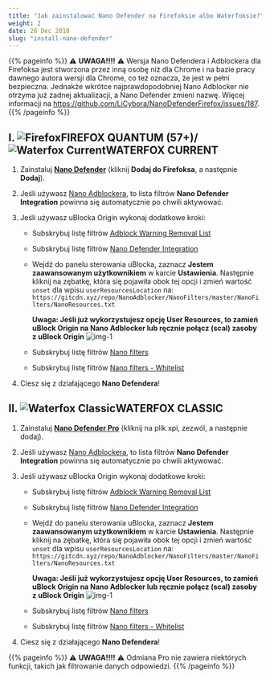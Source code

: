 ```yaml
---
title: "Jak zainstalować Nano Defender na Firefoksie albo Waterfoksie?"
weight: 2
date: 26 Dec 2018
slug: "install-nano-defender"
---
```


{{% pageinfo %}}
⚠️ **UWAGA!!!!** ⚠️ Wersja Nano Defendera i Adblockera dla Firefoksa jest stworzona przez inną osobę niż dla Chrome i na bazie pracy dawnego autora wersji dla Chrome, co też oznacza, że jest w pełni bezpieczna. Jednakże wkrótce najprawdopodobniej Nano Adblocker nie otrzyma już żadnej aktualizacji, a Nano Defender zmieni nazwę. Więcej informacji na https://github.com/LiCybora/NanoDefenderFirefox/issues/187.
{{% /pageinfo %}}

## **I. ![Firefox][Firefox]FIREFOX QUANTUM (57+)/![Waterfox Current][Waterfox Current]WATERFOX CURRENT**

1. Zainstaluj [**Nano Defender**](https://addons.mozilla.org/pl/firefox/addon/nano-defender-firefox/ "https://addons.mozilla.org/pl/firefox/addon/nano-defender-firefox/") (kliknij **Dodaj do Firefoksa**, a następnie **Dodaj**).

2. Jeśli używasz [Nano Adblockera](https://addons.mozilla.org/pl/firefox/addon/nano-adblocker-firefox/ "https://addons.mozilla.org/pl/firefox/addon/nano-adblocker-firefox/"), to lista filtrów **Nano Defender Integration** powinna się automatycznie po chwili aktywować.

3. Jeśli używasz uBlocka Origin wykonaj dodatkowe kroki:

   - Subskrybuj listę filtrów [Adblock Warning Removal List](ubo://subscribe?location=https%3A%2F%2Feasylist-downloads.adblockplus.org%2Fantiadblockfilters.txt&title=Adblock%20Warning%20Removal%20List)

   - Subskrybuj listę filtrów [Nano Defender Integration](ubo://subscribe?location=https%3A%2F%2Fgitcdn.xyz%2Frepo%2FNanoAdblocker%2FNanoFilters%2Fmaster%2FNanoMirror%2FNanoDefender.txt&title=Nano%20Defender%20Integration)
   - Wejdź do panelu sterowania uBlocka, zaznacz **Jestem zaawansowanym użytkownikiem** w karcie **Ustawienia**. Następnie kliknij na zębatkę, która się pojawiła obok tej opcji i zmień wartość `unset` dla wpisu `userResourcesLocation` na: `https://gitcdn.xyz/repo/NanoAdblocker/NanoFilters/master/NanoFilters/NanoResources.txt`

      **Uwaga: Jeśli już wykorzystujesz opcję User Resources, to zamień uBlock Origin na Nano Adblocker lub ręcznie połącz (scal) zasoby z uBlock Origin**
![img-1](https://i.imgur.com/4fOOUO8.png)

   - Subskrybuj listę filtrów [Nano filters](ubo://subscribe?location=https%3A%2F%2Fgitcdn.xyz%2Frepo%2FNanoAdblocker%2FNanoFilters%2Fmaster%2FNanoFilters%2FNanoBase.txt&title=Nano%20filters)

   - Subskrybuj listę filtrów [Nano filters - Whitelist](ubo://subscribe?location=https%3A%2F%2Fgitcdn.xyz%2Frepo%2FNanoAdblocker%2FNanoFilters%2Fmaster%2FNanoFilters%2FNanoWhitelist.txt&title=Nano%20filters%20-%20Whitelist)

4. Ciesz się z działającego **Nano Defendera**!


## **II. ![Waterfox Classic][Waterfox Classic]WATERFOX CLASSIC**


1. Zainstaluj [**Nano Defender Pro**](https://github.com/LiCybora/NanoDefenderFirefox/releases/latest/ "https://github.com/LiCybora/NanoDefenderFirefox/releases/latest/") (kliknij na plik xpi, zezwól, a następnie dodaj).

2. Jeśli używasz [Nano Adblockera](https://addons.mozilla.org/pl/firefox/addon/nano-adblocker-firefox/ "https://addons.mozilla.org/pl/firefox/addon/nano-adblocker-firefox/"), to lista filtrów **Nano Defender Integration** powinna się automatycznie po chwili aktywować.

3. Jeśli używasz uBlocka Origin wykonaj dodatkowe kroki:

   - Subskrybuj listę filtrów [Adblock Warning Removal List](ubo://subscribe?location=https%3A%2F%2Feasylist-downloads.adblockplus.org%2Fantiadblockfilters.txt&title=Adblock%20Warning%20Removal%20List)

   - Subskrybuj listę filtrów [Nano Defender Integration](ubo://subscribe?location=https%3A%2F%2Fgitcdn.xyz%2Frepo%2FNanoAdblocker%2FNanoFilters%2Fmaster%2FNanoMirror%2FNanoDefender.txt&title=Nano%20Defender%20Integration)
   - Wejdź do panelu sterowania uBlocka, zaznacz **Jestem zaawansowanym użytkownikiem** w karcie **Ustawienia**. Następnie kliknij na zębatkę, która się pojawiła obok tej opcji i zmień wartość `unset` dla wpisu `userResourcesLocation` na: `https://gitcdn.xyz/repo/NanoAdblocker/NanoFilters/master/NanoFilters/NanoResources.txt`

      **Uwaga: Jeśli już wykorzystujesz opcję User Resources, to zamień uBlock Origin na Nano Adblocker lub ręcznie połącz (scal) zasoby z uBlock Origin**
![img-1](https://i.imgur.com/4fOOUO8.png)

   - Subskrybuj listę filtrów [Nano filters](ubo://subscribe?location=https%3A%2F%2Fgitcdn.xyz%2Frepo%2FNanoAdblocker%2FNanoFilters%2Fmaster%2FNanoFilters%2FNanoBase.txt&title=Nano%20filters)

   - Subskrybuj listę filtrów [Nano filters - Whitelist](ubo://subscribe?location=https%3A%2F%2Fgitcdn.xyz%2Frepo%2FNanoAdblocker%2FNanoFilters%2Fmaster%2FNanoFilters%2FNanoWhitelist.txt&title=Nano%20filters%20-%20Whitelist)

4. Ciesz się z działającego **Nano Defendera**!

{{% pageinfo %}}
⚠️ **UWAGA!!!!** ⚠️ Odmiana Pro nie zawiera niektórych funkcji, takich jak filtrowanie danych odpowiedzi.
{{% /pageinfo %}}



<!-- ## **III. ![Opera][Opera]<sub><sup>(CHR)</sup></sub>OPERA**
<hr><blockquote><details><summary>Wersja wideo</summary><br>
{{< youtube R5iB1-6B1A0 >}}
</details></blockquote><hr>

1. Zainstaluj [**Download Chrome Extension**](https://addons.opera.com/pl/extensions/details/download-chrome-extension-9/?display=en "https://addons.opera.com/pl/extensions/details/download-chrome-extension-9/?display=en").

2. Wejdź na [**chrome.google.com/webstore**/detail/nano-defender/ggolfgbegefeeoocgjbmkembbncoadlb](https://chrome.google.com/webstore/detail/nano-defender/ggolfgbegefeeoocgjbmkembbncoadlb "https://chrome.google.com/webstore/detail/nano-defender/ggolfgbegefeeoocgjbmkembbncoadlb") i kliknij `Dodaj do Opera`.

3. Wejdź na `opera://extensions`, a następnie kliknij **Zainstaluj** przy **Nano Defender** i  potwierdź ponownie naciskając **Zainstaluj**.

4. Jeśli używasz [Nano Adblockera](https://chrome.google.com/webstore/detail/nano-adblocker/gabbbocakeomblphkmmnoamkioajlkfo "https://chrome.google.com/webstore/detail/nano-adblocker/gabbbocakeomblphkmmnoamkioajlkfo"), to lista **Nano Defender Integration** powinna się automatycznie po chwili aktywować - opcjonalnie sprawdź i aktywuj.

5. Jeśli używasz uBlocka Origin wykonaj dodatkowe kroki:

   - Subskrybuj listę filtrów [Adblock Warning Removal List](ubo://subscribe?location=https%3A%2F%2Feasylist-downloads.adblockplus.org%2Fantiadblockfilters.txt&title=Adblock%20Warning%20Removal%20List)

   - Subskrybuj listę filtrów [Nano Defender Integration](ubo://subscribe?location=https%3A%2F%2Fgitcdn.xyz%2Frepo%2FNanoAdblocker%2FNanoFilters%2Fmaster%2FNanoMirror%2FNanoDefender.txt&title=Nano%20Defender%20Integration)
   - Wejdź do panelu sterowania uBlocka, zaznacz **Jestem zaawansowanym użytkownikiem** w karcie **Ustawienia**. Następnie kliknij na zębatkę, która się pojawiła obok tej opcji i zmień wartość `unset` dla wpisu `userResourcesLocation` na: `https://gitcdn.xyz/repo/NanoAdblocker/NanoFilters/master/NanoFilters/NanoResources.txt`

      **Uwaga: Jeśli już wykorzystujesz opcję User Resources, to zamień uBlock Origin na Nano Adblocker lub ręcznie połącz (scal) zasoby z uBlock Origin**
![img-1](https://i.imgur.com/4fOOUO8.png)

   - Subskrybuj listę filtrów [Nano filters](ubo://subscribe?location=https%3A%2F%2Fgitcdn.xyz%2Frepo%2FNanoAdblocker%2FNanoFilters%2Fmaster%2FNanoFilters%2FNanoBase.txt&title=Nano%20filters)

   - Subskrybuj listę filtrów [Nano filters - Whitelist](ubo://subscribe?location=https%3A%2F%2Fgitcdn.xyz%2Frepo%2FNanoAdblocker%2FNanoFilters%2Fmaster%2FNanoFilters%2FNanoWhitelist.txt&title=Nano%20filters%20-%20Whitelist)

6. Ciesz się z działającego **Nano Defendera**!

<hr><blockquote><details><summary>Alternatywna metoda z użyciem <code>Extension Source Viewer</code>:</summary><br>

1. Zainstaluj [**Extension Source Viewer**](https://addons.opera.com/pl/extensions/details/extension-source-viewer/?display=en "https://addons.opera.com/pl/extensions/details/extension-source-viewer/?display=en").

2. Wejdź na [**chrome.google.com/webstore**/detail/nano-defender/ggolfgbegefeeoocgjbmkembbncoadlb](https://chrome.google.com/webstore/detail/nano-defender/ggolfgbegefeeoocgjbmkembbncoadlb "https://chrome.google.com/webstore/detail/nano-defender/ggolfgbegefeeoocgjbmkembbncoadlb") i kliknij na pasku adresu na ikonkę **CRX**, a następnie kliknij na `install`.

3. Wejdź na `opera://extensions`, a następnie kliknij **Zainstaluj** przy **Nano Defender**, potwierdź jeszcze raz naciskając **Zainstaluj**.

4. Jeśli używasz [Nano Adblockera](https://chrome.google.com/webstore/detail/nano-adblocker/gabbbocakeomblphkmmnoamkioajlkfo "https://chrome.google.com/webstore/detail/nano-adblocker/gabbbocakeomblphkmmnoamkioajlkfo"), to lista **Nano Defender Integration** powinna się automatycznie po chwili aktywować - opcjonalnie sprawdź i aktywuj.

5. Jeśli używasz uBlocka Origin wykonaj dodatkowe kroki:

   - Subskrybuj listę filtrów [Adblock Warning Removal List](ubo://subscribe?location=https%3A%2F%2Feasylist-downloads.adblockplus.org%2Fantiadblockfilters.txt&title=Adblock%20Warning%20Removal%20List)

   - Subskrybuj listę filtrów [Nano Defender Integration](ubo://subscribe?location=https%3A%2F%2Fgitcdn.xyz%2Frepo%2FNanoAdblocker%2FNanoFilters%2Fmaster%2FNanoMirror%2FNanoDefender.txt&title=Nano%20Defender%20Integration)
   - Wejdź do panelu sterowania uBlocka, zaznacz **Jestem zaawansowanym użytkownikiem** w karcie **Ustawienia**. Następnie kliknij na zębatkę, która się pojawiła obok tej opcji i zmień wartość `unset` dla wpisu `userResourcesLocation` na: `https://gitcdn.xyz/repo/NanoAdblocker/NanoFilters/master/NanoFilters/NanoResources.txt`

      **Uwaga: Jeśli już wykorzystujesz opcję User Resources, to zamień uBlock Origin na Nano Adblocker lub ręcznie połącz (scal) zasoby z uBlock Origin**
![img-1](https://i.imgur.com/4fOOUO8.png)

   - Subskrybuj listę filtrów [Nano filters](ubo://subscribe?location=https%3A%2F%2Fgitcdn.xyz%2Frepo%2FNanoAdblocker%2FNanoFilters%2Fmaster%2FNanoFilters%2FNanoBase.txt&title=Nano%20filters)

   - Subskrybuj listę filtrów [Nano filters - Whitelist](ubo://subscribe?location=https%3A%2F%2Fgitcdn.xyz%2Frepo%2FNanoAdblocker%2FNanoFilters%2Fmaster%2FNanoFilters%2FNanoWhitelist.txt&title=Nano%20filters%20-%20Whitelist)

6. Ciesz się z działającego **Nano Defendera**!

</details></blockquote><hr>

{{% pageinfo %}}
⚠️ **UWAGA!!!!** ⚠️ Nie gwarantuję, że Nano Defender będzie w pełni działał na Operze, gdyż nie obsługuje ona pewnych API, które Chrome obsługuje, więc może się zdarzyć, że coś nie będzie działać i niestety ze strony autora rozszerzenia nie ma wsparcia dla użytkowników Opery.
{{% /pageinfo %}}

## **IV. ![Chrome][Chrome]GOOGLE CHROME/![Chromium][Chromium]CHROMIUM/![Vivaldi][Vivaldi]VIVALDI**
1. Zainstaluj [**Nano Defender**](https://chrome.google.com/webstore/detail/nano-defender/ggolfgbegefeeoocgjbmkembbncoadlb "https://chrome.google.com/webstore/detail/nano-defender/ggolfgbegefeeoocgjbmkembbncoadlb")
2. Jeśli używasz [Nano Adblockera](https://chrome.google.com/webstore/detail/nano-adblocker/gabbbocakeomblphkmmnoamkioajlkfo "https://chrome.google.com/webstore/detail/nano-adblocker/gabbbocakeomblphkmmnoamkioajlkfo"), lista **Nano Defender Integration** powinna się automatycznie po chwili aktywować - opcjonalnie sprawdź i aktywuj.
3. Jeśli używasz uBlocka Origin wykonaj dodatkowe kroki:

   - Subskrybuj listę filtrów [Adblock Warning Removal List](ubo://subscribe?location=https%3A%2F%2Feasylist-downloads.adblockplus.org%2Fantiadblockfilters.txt&title=Adblock%20Warning%20Removal%20List)

   - Subskrybuj listę filtrów [Nano Defender Integration](ubo://subscribe?location=https%3A%2F%2Fgitcdn.xyz%2Frepo%2FNanoAdblocker%2FNanoFilters%2Fmaster%2FNanoMirror%2FNanoDefender.txt&title=Nano%20Defender%20Integration)
   - Wejdź do panelu sterowania uBlocka, zaznacz **Jestem zaawansowanym użytkownikiem** w karcie **Ustawienia**. Następnie kliknij na zębatkę, która się pojawiła obok tej opcji i zmień wartość `unset` dla wpisu `userResourcesLocation` na: `https://gitcdn.xyz/repo/NanoAdblocker/NanoFilters/master/NanoFilters/NanoResources.txt`

      **Uwaga: Jeśli już wykorzystujesz opcję User Resources, to zamień uBlock Origin na Nano Adblocker lub ręcznie połącz (scal) zasoby z uBlock Origin**
![img-1](https://i.imgur.com/4fOOUO8.png)

   - Subskrybuj listę filtrów [Nano filters](ubo://subscribe?location=https%3A%2F%2Fgitcdn.xyz%2Frepo%2FNanoAdblocker%2FNanoFilters%2Fmaster%2FNanoFilters%2FNanoBase.txt&title=Nano%20filters)

   - Subskrybuj listę filtrów [Nano filters - Whitelist](ubo://subscribe?location=https%3A%2F%2Fgitcdn.xyz%2Frepo%2FNanoAdblocker%2FNanoFilters%2Fmaster%2FNanoFilters%2FNanoWhitelist.txt&title=Nano%20filters%20-%20Whitelist)

4. Ciesz się z działającego **Nano Defendera**! -->

[Firefox]: https://cdnjs.cloudflare.com/ajax/libs/browser-logos/46.1.0/firefox/firefox_24x24.png "Mozilla Firefox"
[Waterfox Classic]: https://github.com/MrAlex94/Waterfox/raw/classic/browser/branding/unofficial/default24.png "Waterfox Classic"
[Waterfox Current]: https://github.com/MrAlex94/Waterfox/raw/current/browser/branding/waterfox/default24.png "Waterfox Current"
[Chrome]: https://cdnjs.cloudflare.com/ajax/libs/browser-logos/46.1.0/chrome/chrome_24x24.png "Google Chrome"
[Chromium]: https://cdnjs.cloudflare.com/ajax/libs/browser-logos/46.1.0/chromium/chromium_24x24.png "Chromium"
[Vivaldi]: https://cdnjs.cloudflare.com/ajax/libs/browser-logos/46.1.0/vivaldi/vivaldi_24x24.png "Vivaldi"
[Opera]: https://cdnjs.cloudflare.com/ajax/libs/browser-logos/46.1.0/opera/opera_24x24.png "Opera"

